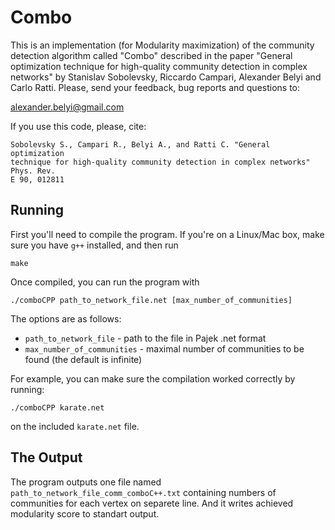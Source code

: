 # Combo

This is an implementation (for Modularity maximization) of the community
detection algorithm called "Combo" described in the paper "General optimization
technique for high-quality community detection in complex networks" by
Stanislav Sobolevsky, Riccardo Campari, Alexander Belyi and Carlo Ratti.
Please, send your feedback, bug reports and questions to:

alexander.belyi@gmail.com

If you use this code, please, cite:

```
Sobolevsky S., Campari R., Belyi A., and Ratti C. "General optimization
technique for high-quality community detection in complex networks" Phys. Rev.
E 90, 012811
```

## Running

First you'll need to compile the program. If you're on a Linux/Mac box, make
sure you have `g++` installed, and then run

```
make
```

Once compiled, you can run the program with

```
./comboCPP path_to_network_file.net [max_number_of_communities]
```

The options are as follows:
* `path_to_network_file` - path to the file in Pajek .net format
* `max_number_of_communities` - maximal number of communities to be found
  (the default is infinite)

For example, you can make sure the compilation worked correctly by running:
```
./comboCPP karate.net
```
on the included `karate.net` file.

## The Output

The program outputs one file named `path_to_network_file_comm_comboC++.txt`
containing numbers of communities for each vertex on separete line.  And it
writes achieved modularity score to standart output.
